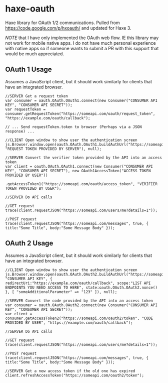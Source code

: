 haxe-oauth
==========

Haxe library for OAuth 1/2 communications. Pulled from https://code.google.com/p/hxoauth/ and updated for Haxe 3.

*NOTE* that I have only implemented the OAuth web flow. IE this library may not work for mobile native apps. I do not have much personal experience with native apps so if someone wants to submit a PR with this support that would be much appreciated.

OAuth 1 Usage
-------------

Assumes a JavaScript client, but it should work similarly for clients that have an integrated browser.

	//SERVER Get a request token
	var consumer = oauth.OAuth.OAuth1.connect(new Consumer("CONSUMER API KEY", "CONSUMER API SECRET"));
	var requestToken = consumer.getRequestToken("https://someapi.com/oauth/request_token", "https://example.com/oauth/callback");
	
	// ... Send requestToken.token to browser (Perhaps via a JSON response) ...
	
	//CLIENT Open window to show user the authentication screen
	js.Browser.window.open(oauth.OAuth.OAuth1.buildAuthUrl("https://someapi.com/oauth/authenticate", "REQUEST TOKEN PROVIDED BY SERVER"), null);
	
	//SERVER Convert the verifier token provided by the API into an access token
	var client = oauth.OAuth.OAuth1.connect(new Consumer("CONSUMER API KEY", "CONSUMER API SECRET"), new OAuth1AccessToken("ACCESS TOKEN PROVIDED BY USER"))
					.getAccessToken1("https://someapi.com/oauth/access_token", "VERIFIER TOKEN PROVIDED BY USER");
	
	//SERVER Do API calls
	
	//GET request
	trace(client.requestJSON("https://someapi.com/users/me?details=1"));
	
	//POST request
	trace(client.requestJSON("https://someapi.com/messages", true, { title:"Some Title", body:"Some Message Body" }));

OAuth 2 Usage
-------------

Assumes a JavaScript client, but it should work similarly for clients that have an integrated browser.
	
	//CLIENT Open window to show user the authentication screen
	js.Browser.window.open(oauth.OAuth.OAuth2.buildAuthUrl("https://someapi.com/oauth2/auth", "CONSUMER API KEY", { redirectUri:"https://example.com/oauth/callback", scope:"LIST API ENDPOINTS YOU NEED ACCESS TO HERE", state:oauth.OAuth.OAuth2.nonce() }, [ "someAdditionalParameter" => "123" ]), null);
	
	//SERVER Convert the code provided by the API into an access token
	var consumer = oauth.OAuth.OAuth2.connect(new Consumer("CONSUMER API KEY", "CONSUMER API SECRET"));
	var client = consumer.getAccessToken2("https://someapi.com/oauth2/token", "CODE PROVIDED BY USER", "https://example.com/oauth/callback");
	
	//SERVER Do API calls
	
	//GET request
	trace(client.requestJSON("https://someapi.com/users/me?details=1"));
	
	//POST request
	trace(client.requestJSON("https://someapi.com/messages", true, { title:"Some Title", body:"Some Message Body" }));
	
	//SERVER Get a new access token if the old one has expired
	client.refreshAccessToken("https://someapi.com/oauth2/token");